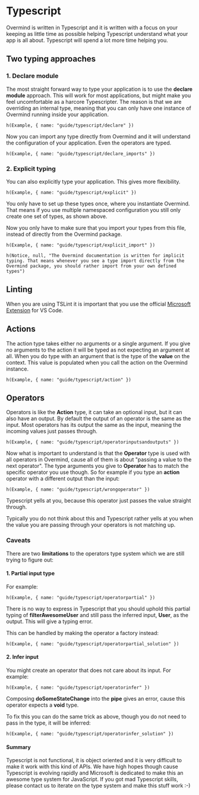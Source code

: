 # Typescript

Overmind is written in Typescript and it is written with a focus on your keeping as little time as possible helping Typescript understand what your app is all about. Typescript will spend a lot more time helping you.

## Two typing approaches

### 1. Declare module

The most straight forward way to type your application is to use the **declare module** approach. This will work for most applications, but might make you feel uncomfortable as a harcore Typescripter. The reason is that we are overriding an internal type, meaning that you can only have one instance of Overmind running inside your application.

```marksy
h(Example, { name: "guide/typescript/declare" })
```

Now you can import any type directly from Overmind and it will understand the configuration of your application. Even the operators are typed.

```marksy
h(Example, { name: "guide/typescript/declare_imports" })
```

### 2. Explicit typing
You can also explicitly type your application. This gives more flexibility.

```marksy
h(Example, { name: "guide/typescript/explicit" })
```

You only have to set up these types once, where you instantiate Overmind. That means if you use multiple namespaced configuration you still only create one set of types, as shown above.

Now you only have to make sure that you import your types from this file, instead of directly from the Overmind package.

```marksy
h(Example, { name: "guide/typescript/explicit_import" })
```

```marksy
h(Notice, null, "The Overmind documentation is written for implicit typing. That means whenever you see a type import directly from the Overmind package, you should rather import from your own defined types")
```

## Linting

When you are using TSLint it is important that you use the official [Microsoft Extension](https://marketplace.visualstudio.com/items?itemName=ms-vscode.vscode-typescript-tslint-plugin) for VS Code. 

## Actions

The action type takes either no arguments or a single argument. If you give no arguments to the action it will be typed as not expecting an argument at all. When you do type with an argument that is the type of the **value** on the context. This value is populated when you call the action on the Overmind instance.

```marksy
h(Example, { name: "guide/typescript/action" })
```


## Operators

Operators is like the **Action** type, it can take an optional input, but it can also have an output. By default the output of an operator is the same as the input. Most operators has its output the same as the input, meaning the incoming values just passes through.

```marksy
h(Example, { name: "guide/typescript/operatorinputsandoutputs" })
```

Now what is important to understand is that the **Operator** type is used with all operators in Overmind, cause all of them is about "passing a value to the next operator". The type arguments you give to **Operator** has to match the specific operator you use though. So for example if you type an **action** operator with a different output than the input:

```marksy
h(Example, { name: "guide/typescript/wrongoperator" })
```

Typescript yells at you, because this operator just passes the value straight through. 

Typically you do not think about this and Typescript rather yells at you when the value you are passing through your operators is not matching up.

### Caveats
There are two **limitations** to the operators type system which we are still trying to figure out:

#### 1. Partial input type

For example:

```marksy
h(Example, { name: "guide/typescript/operatorpartial" })
```

There is no way to express in Typescript that you should uphold this partial typing of **filterAwesomeUser** and still pass the inferred input, **User**, as the output. This will give a typing error.

This can be handled by making the operator a factory instead:

```marksy
h(Example, { name: "guide/typescript/operatorpartial_solution" })
```

#### 2. Infer input

You might create an operator that does not care about its input. For example:

```marksy
h(Example, { name: "guide/typescript/operatorinfer" })
```

Composing **doSomeStateChange** into the **pipe** gives an error, cause this operator expects a **void** type. 

To fix this you can do the same trick as above, though you do not need to pass in the type, it will be inferred:

```marksy
h(Example, { name: "guide/typescript/operatorinfer_solution" })
```


#### Summary
Typescript is not functional, it is object oriented and it is very difficult to make it work with this kind of APIs. We have high hopes though cause Typescript is evolving rapidly and Microsoft is dedicated to make this an awesome type system for JavaScript. If you got mad Typescript skills, please contact us to iterate on the type system and make this stuff work :-)
